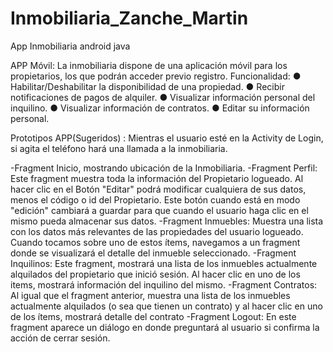 # Inmobiliaria_Zanche_Martin
App Inmobiliaria android java

APP Móvil:
La inmobiliaria dispone de una aplicación móvil para los propietarios, los que podrán
acceder previo registro.
Funcionalidad:
● Habilitar/Deshabilitar la disponibilidad de una propiedad.
● Recibir notificaciones de pagos de alquiler.
● Visualizar información personal del inquilino.
● Visualizar información de contratos.
● Editar su información personal.

Prototipos APP(Sugeridos) :
Mientras el usuario esté en la Activity de Login, si agita el teléfono hará una llamada a la
inmobiliaria.

-Fragment Inicio, mostrando ubicación de la Inmobiliaria.
-Fragment Perfil: Este fragment muestra toda la información del
Propietario logueado. Al hacer clic en el Botón "Editar" podrá
modificar cualquiera de sus datos, menos el código o id del
Propietario. Este botón cuando está en modo "edición" cambiará a
guardar para que cuando el usuario haga clic en el mismo pueda
almacenar sus datos.
-Fragment Inmuebles: Muestra una lista con los datos más
relevantes de las propiedades del usuario logueado.
Cuando tocamos sobre uno de estos ítems, navegamos a un
fragment donde se visualizará el detalle del inmueble
seleccionado.
-Fragment Inquilinos: Este fragment, mostrará una lista de los
inmuebles actualmente alquilados del propietario que inició
sesión. Al hacer clic en uno de los items, mostrará información del
inquilino del mismo.
-Fragment Contratos: Al igual que el fragment anterior, muestra
una lista de los inmuebles actualmente alquilados (o sea que
tienen un contrato) y al hacer clic en uno de los ítems, mostrará
detalle del contrato
-Fragment Logout: En este fragment aparece un diálogo en
donde preguntará al usuario si confirma la acción de cerrar sesión.
